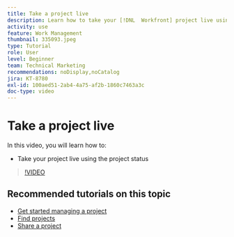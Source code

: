 ```yaml
---
title: Take a project live
description: Learn how to take your [!DNL  Workfront] project live using the project status.
activity: use
feature: Work Management
thumbnail: 335093.jpeg
type: Tutorial
role: User
level: Beginner
team: Technical Marketing
recommendations: noDisplay,noCatalog
jira: KT-8780
exl-id: 100aed51-2ab4-4a75-af2b-1860c7463a3c
doc-type: video
---
```

# Take a project live

In this video, you will learn how to:

* Take your project live using the project status

>[!VIDEO](https://video.tv.adobe.com/v/335093/?quality=12&learn=on)

## Recommended tutorials on this topic

* [Get started managing a project](https://experienceleague.adobe.com/en/docs/workfront-learn/tutorials-workfront/manage-work/projects/getting-started-manage-a-project.md)
* [Find projects](https://experienceleague.adobe.com/en/docs/workfront-learn/tutorials-workfront/manage-work/projects/find-projects.md)
* [Share a project](https://experienceleague.adobe.com/en/docs/workfront-learn/tutorials-workfront/manage-work/projects/share-a-project.md) 
